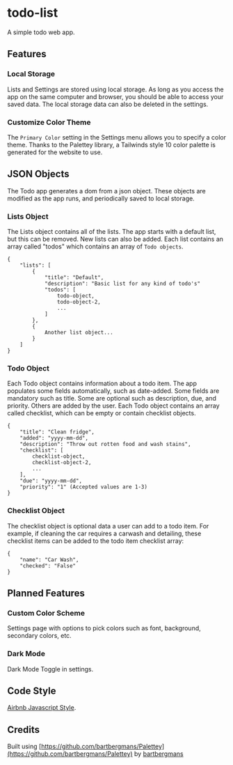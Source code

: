 # todo-list

A simple todo web app.

## Features

### Local Storage

Lists and Settings are stored using local storage. As long as you access the app on the same computer and browser, you should be able to access your saved data. The local storage data can also be deleted in the settings.

### Customize Color Theme

The `Primary Color` setting in the Settings menu allows you to specify a color theme. Thanks to the Palettey library, a Tailwinds style 10 color palette is generated for the website to use. 

## JSON Objects

The Todo app generates a dom from a json object. These objects are modified as the app runs, and periodically saved to local storage. 

### Lists Object

The Lists object contains all of the lists. The app starts with a default list, but this can be removed. New lists can also be added. Each list contains an array called "todos" which contains an array of `Todo objects`.

```
{
    "lists": [
        {
            "title": "Default",
            "description": "Basic list for any kind of todo's"
            "todos": [
                todo-object, 
                todo-object-2,
                ...
            ]
        },
        {
            Another list object...
        }
    ]
}
```

### Todo Object

Each Todo object contains information about a todo item. The app populates some fields automatically, such as date-added. Some fields are mandatory such as title. Some are optional such as description, due, and priority. Others are added by the user. Each Todo object contains an array called checklist, which can be empty or contain checklist objects.

```
{
    "title": "Clean fridge",
    "added": "yyyy-mm-dd",
    "description": "Throw out rotten food and wash stains",
    "checklist": [
        checklist-object,
        checklist-object-2,
        ...
    ],
    "due": "yyyy-mm-dd",
    "priority": "1" (Accepted values are 1-3)
}
```

### Checklist Object

The checklist object is optional data a user can add to a todo item. For example, if cleaning the car requires a carwash and detailing, these checklist items can be added to the todo item checklist array:

```
{
    "name": "Car Wash",
    "checked": "False"
}
```

## Planned Features

### Custom Color Scheme

Settings page with options to pick colors such as font, background, secondary colors, etc. 

### Dark Mode

Dark Mode Toggle in settings. 

## Code Style

[Airbnb Javascript Style](https://airbnb.io/javascript/).

## Credits

Built using [https://github.com/bartbergmans/Palettey](https://github.com/bartbergmans/Palettey) by [bartbergmans](https://github.com/bartbergmans)